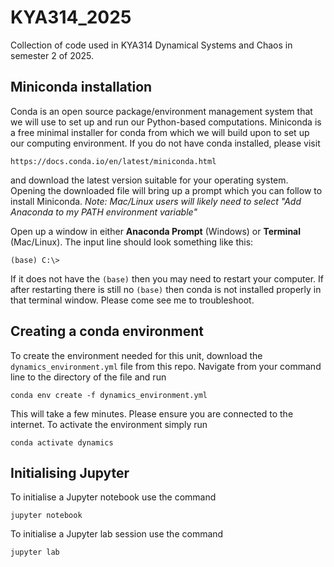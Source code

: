 # KYA314_2025
Collection of code used in KYA314 Dynamical Systems and Chaos in semester 2 of 2025.

## Miniconda installation
Conda is an open source package/environment management system that we will use to set up and run our Python-based computations.  Miniconda is a free minimal installer for conda from which we will build upon to set up our computing environment.  If you do not have conda installed, please visit 

    https://docs.conda.io/en/latest/miniconda.html
  
and download the latest version suitable for your operating system. Opening the downloaded file will bring up a prompt which you can follow to install Miniconda. *Note: Mac/Linux users will likely need to select "Add Anaconda to my PATH environment variable"*

Open up a window in either **Anaconda Prompt** (Windows) or **Terminal** (Mac/Linux).  The input line should look something like this:

    (base) C:\>
    
If it does not have the `(base)` then you may need to restart your computer. If after restarting there is still no `(base)` then conda is not installed properly in that terminal window. Please come see me to troubleshoot. 

## Creating a conda environment
To create the environment needed for this unit, download the `dynamics_environment.yml` file from this repo. Navigate from your command line to the directory of the file and run

    conda env create -f dynamics_environment.yml
    
This will take a few minutes.  Please ensure you are connected to the internet. To activate the environment simply run

    conda activate dynamics
    
## Initialising Jupyter
To initialise a Jupyter notebook use the command

    jupyter notebook
    
To initialise a Jupyter lab session use the command

    jupyter lab
